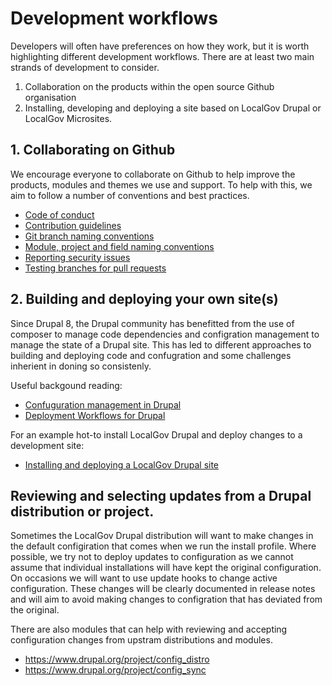 # Development workflows

Developers will often have preferences on how they work, but it is worth highlighting different development workflows.
There are at least two main strands of development to consider.

1. Collaboration on the products within the open source Github organisation
2. Installing, developing and deploying a site based on LocalGov Drupal or LocalGov Microsites.

## 1. Collaborating on Github

We encourage everyone to collaborate on Github to help improve the products, modules and themes we use and support.
To help with this, we aim to follow a number of conventions and best practices.

 - [Code of conduct](https://localgovdrupal.org/resources/code-conduct)
 - [Contribution guidelines](https://github.com/localgovdrupal/localgov/blob/2.x/CONTRIBUTING.md)
 - [Git branch naming conventions](https://github.com/localgovdrupal/localgov/wiki/Git-branch-naming-conventions)
 - [Module, project and field naming conventions](https://github.com/localgovdrupal/localgov/wiki/Naming-conventions)
 - [Reporting security issues](https://github.com/localgovdrupal/localgov/wiki/Security)
 - [Testing branches for pull requests](https://github.com/localgovdrupal/localgov/wiki/Testing-branches-and-PRs)

## 2. Building and deploying your own site(s)

Since Drupal 8, the Drupal community has benefitted from the use of composer to manage code dependencies and configration management to manage the state of a Drupal site. This has led to different approaches to building and deploying code and confugration and some challenges inherient in doning so consistenly.

Useful backgound reading:

 - [Confuguration management in Drupal](https://www.drupal.org/docs/configuration-management)
 - [Deployment Workflows for Drupal](https://drupalize.me/topic/deployment-workflows)

For an example hot-to install LocalGov Drupal and deploy changes to a development site:
 -  [Installing and deploying a LocalGov Drupal site](/workflows/installing-and-deploying-lgd)

## Reviewing and selecting updates from a Drupal distribution or project.

Sometimes the LocalGov Drupal distribution will want to make changes in the default configiration that comes when we run the install profile.
Where possible, we try not to deploy updates to configuration as we cannot assume that individual installations will have kept the original configuration. On occasions we will want to use update hooks to change active configuration. These changes will be clearly documented in release notes and will aim to avoid making changes to configration that has deviated from the original.

There are also modules that can help with reviewing and accepting configuration changes from upstram distributions and modules.

 - https://www.drupal.org/project/config_distro
 - https://www.drupal.org/project/config_sync

